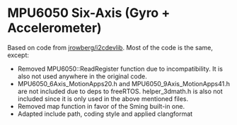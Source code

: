 # MPU6050 Six-Axis (Gyro + Accelerometer)

Based on code from [jrowberg/i2cdevlib](https://github.com/jrowberg/i2cdevlib/tree/master/ESP32_ESP-IDF/components/MPU6050). Most of the code is the same, except:

-   Removed MPU6050::ReadRegister function due to incompatibility. It is also not used anywhere in the original code.
-   MPU6050_6Axis_MotionApps20.h and MPU6050_9Axis_MotionApps41.h are not included due to deps to freeRTOS. helper_3dmath.h is also not included since it is only used in the above mentioned files.
-   Removed map function in favor of the Sming built-in one.
-   Adapted include path, coding style and applied clangformat
